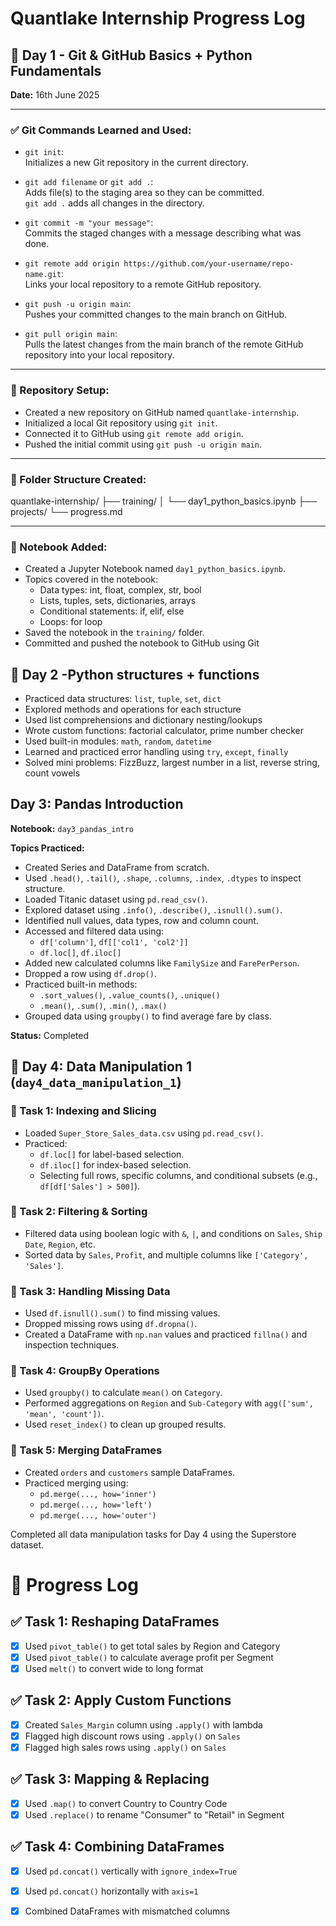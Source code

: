 # Quantlake Internship Progress Log

## 📅 Day 1 - Git & GitHub Basics + Python Fundamentals

**Date:** 16th June 2025

---

### ✅ Git Commands Learned and Used:

- `git init`:  
  Initializes a new Git repository in the current directory.

- `git add filename` or `git add .`:  
  Adds file(s) to the staging area so they can be committed.  
  `git add .` adds all changes in the directory.

- `git commit -m "your message"`:  
  Commits the staged changes with a message describing what was done.

- `git remote add origin https://github.com/your-username/repo-name.git`:  
  Links your local repository to a remote GitHub repository.

- `git push -u origin main`:  
  Pushes your committed changes to the main branch on GitHub.

- `git pull origin main`:  
  Pulls the latest changes from the main branch of the remote GitHub repository into your local repository.

---

### 🔧 Repository Setup:

- Created a new repository on GitHub named `quantlake-internship`.
- Initialized a local Git repository using `git init`.
- Connected it to GitHub using `git remote add origin`.
- Pushed the initial commit using `git push -u origin main`.

---

### 📁 Folder Structure Created:
quantlake-internship/
├── training/
│ └── day1_python_basics.ipynb
├── projects/
└── progress.md


---

### 📓 Notebook Added:

- Created a Jupyter Notebook named `day1_python_basics.ipynb`.
- Topics covered in the notebook:
  - Data types: int, float, complex, str, bool
  - Lists, tuples, sets, dictionaries, arrays
  - Conditional statements: if, elif, else
  - Loops: for loop
- Saved the notebook in the `training/` folder.
- Committed and pushed the notebook to GitHub using Git


## 📅 Day 2 -Python structures + functions

- Practiced data structures: `list`, `tuple`, `set`, `dict`
- Explored methods and operations for each structure
- Used list comprehensions and dictionary nesting/lookups
- Wrote custom functions: factorial calculator, prime number checker
- Used built-in modules: `math`, `random`, `datetime`
- Learned and practiced error handling using `try`, `except`, `finally`
- Solved mini problems: FizzBuzz, largest number in a list, reverse string, count vowels


## Day 3: Pandas Introduction

**Notebook:** `day3_pandas_intro`

**Topics Practiced:**
- Created Series and DataFrame from scratch.
- Used `.head()`, `.tail()`, `.shape`, `.columns`, `.index`, `.dtypes` to inspect structure.
- Loaded Titanic dataset using `pd.read_csv()`.
- Explored dataset using `.info()`, `.describe()`, `.isnull().sum()`.
- Identified null values, data types, row and column count.
- Accessed and filtered data using:
  - `df['column']`, `df[['col1', 'col2']]`
  - `df.loc[]`, `df.iloc[]`
- Added new calculated columns like `FamilySize` and `FarePerPerson`.
- Dropped a row using `df.drop()`.
- Practiced built-in methods:
  - `.sort_values()`, `.value_counts()`, `.unique()`
  - `.mean()`, `.sum()`, `.min()`, `.max()`
- Grouped data using `groupby()` to find average fare by class.

**Status:** Completed

## 📅 Day 4: Data Manipulation 1 (`day4_data_manipulation_1`)

### 🔹 Task 1: Indexing and Slicing
- Loaded `Super_Store_Sales_data.csv` using `pd.read_csv()`.
- Practiced:
  - `df.loc[]` for label-based selection.
  - `df.iloc[]` for index-based selection.
  - Selecting full rows, specific columns, and conditional subsets (e.g., `df[df['Sales'] > 500]`).

### 🔹 Task 2: Filtering & Sorting
- Filtered data using boolean logic with `&`, `|`, and conditions on `Sales`, `Ship Date`, `Region`, etc.
- Sorted data by `Sales`, `Profit`, and multiple columns like `['Category', 'Sales']`.

### 🔹 Task 3: Handling Missing Data
- Used `df.isnull().sum()` to find missing values.
- Dropped missing rows using `df.dropna()`.
- Created a DataFrame with `np.nan` values and practiced `fillna()` and inspection techniques.

### 🔹 Task 4: GroupBy Operations
- Used `groupby()` to calculate `mean()` on `Category`.
- Performed aggregations on `Region` and `Sub-Category` with `agg(['sum', 'mean', 'count'])`.
- Used `reset_index()` to clean up grouped results.

### 🔹 Task 5: Merging DataFrames
- Created `orders` and `customers` sample DataFrames.
- Practiced merging using:
  - `pd.merge(..., how='inner')`
  - `pd.merge(..., how='left')`
  - `pd.merge(..., how='outer')`

Completed all data manipulation tasks for Day 4 using the Superstore dataset.


# 📘 Progress Log

## ✅ Task 1: Reshaping DataFrames
- [x] Used `pivot_table()` to get total sales by Region and Category
- [x] Used `pivot_table()` to calculate average profit per Segment
- [x] Used `melt()` to convert wide to long format

## ✅ Task 2: Apply Custom Functions
- [x] Created `Sales_Margin` column using `.apply()` with lambda
- [x] Flagged high discount rows using `.apply()` on `Sales`
- [x] Flagged high sales rows using `.apply()` on `Sales`

## ✅ Task 3: Mapping & Replacing
- [x] Used `.map()` to convert Country to Country Code
- [x] Used `.replace()` to rename "Consumer" to "Retail" in Segment

## ✅ Task 4: Combining DataFrames
- [x] Used `pd.concat()` vertically with `ignore_index=True`
- [x] Used `pd.concat()` horizontally with `axis=1`
- [x] Combined DataFrames with mismatched columns


